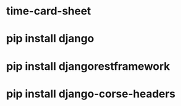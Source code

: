 # time-card-sheet


# pip install django
# pip install djangorestframework
# pip install django-corse-headers
